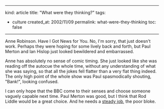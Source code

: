 -----
kind: article
title: "What were they thinking?"
tags:
- culture
created_at: 2002/11/09
permalink: what-were-they-thinking
toc: false
-----

<p>Anne Robinson. Have I Got News for You. No, I'm sorry, that just doesn't work. Perhaps they were hoping for some lively back and forth, but Paul Merton and Ian Hislop just looked bewildered and embarrassed.</p>

<p>Anne has absolutely no sense of comic timing. She just looked like she was reading off the autocue the whole time, without any understanding of what she was saying, so that all the jokes fell flatter than a very flat thing indeed. The only high point of the whole show was Paul spasmodically shouting, "Bank!", looking confused.</p>

<p>I can only hope that the BBC come to their senses and choose someone vaguely capable next time. Paul Merton was good, but I think that Rod Liddle would be a great choice. And he needs a <a href="http://news.bbc.co.uk/1/hi/entertainment/tv_and_radio/2288751.stm">steady job</a>, the poor bloke.</p>


